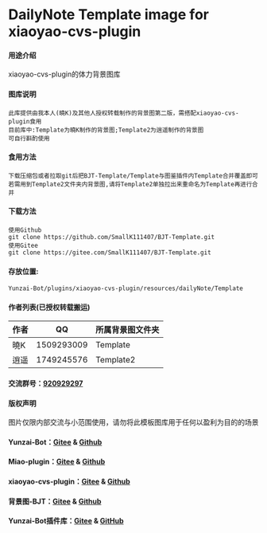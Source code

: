 # DailyNote Template image for xiaoyao-cvs-plugin

#### 用途介绍
xiaoyao-cvs-plugin的体力背景图库

#### 图库说明
```
此库提供由我本人(曉K)及其他人授权转载制作的背景图第二版，需搭配xiaoyao-cvs-plugin食用
目前库中:Template为曉K制作的背景图;Template2为逍遥制作的背景图
可自行斟酌使用
```

#### 食用方法
```
下载压缩包或者拉取git后把BJT-Template/Template与图鉴插件内Template合并覆盖即可
若需用到Template2文件夹内背景图,请将Template2单独拉出来重命名为Template再进行合并
```

#### 下载方法
```
使用Github
git clone https://github.com/SmallK111407/BJT-Template.git
使用Gitee
git clone https://gitee.com/SmallK111407/BJT-Template.git
```

#### 存放位置:
```
Yunzai-Bot/plugins/xiaoyao-cvs-plugin/resources/dailyNote/Template
```
#### 作者列表(已授权转载搬运)
| 作者 | QQ | 所属背景图文件夹 |
| --- | --- | --- |
|曉K|1509293009|Template|
|逍遥|1749245576|Template2|

#### 交流群号：[920929297](https://jq.qq.com/?_wv=1027&k=x1lZFEQ2)

#### 版权声明
图片仅限内部交流与小范围使用，请勿将此模板图库用于任何以盈利为目的的场景

#### Yunzai-Bot：[Gitee](https://gitee.com/Le-niao/Yunzai-Bot) & [Github](https://github.com/Le-niao/Yunzai-Bot)

#### Miao-plugin：[Gitee](https://gitee.com/yoimiya-kokomi/miao-plugin) & [Github](https://github.com/yoimiya-kokomi/miao-plugin)

#### xiaoyao-cvs-plugin：[Gitee](https://gitee.com/Ctrlcvs/xiaoyao-cvs-plugin) & [Github](https://github.com/Ctrlcvs/xiaoyao-cvs-plugin)

#### 背景图-BJT：[Gitee](https://gitee.com/cv-hunag/BJT) & [Github](https://github.com/cv-hunag/BJT)

#### Yunzai-Bot插件库：[Gitee](https://gitee.com/Hikari666/Yunzai-Bot-plugins-index) & [GitHub](https://github.com/HiArcadia/Yunzai-Bot-plugins-index)
